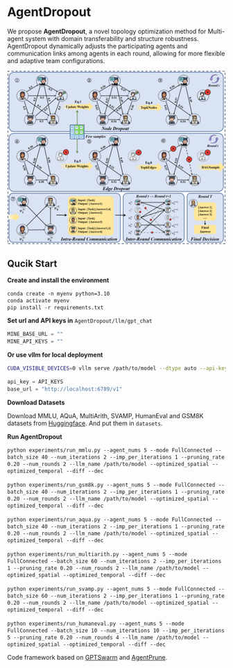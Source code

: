 # AgentDropout

We propose **AgentDropout**, a novel topology optimization method for Multi-agent system with domain transferability and structure robustness. AgentDropout dynamically adjusts the participating agents and communication links among agents in each round, allowing for more flexible and adaptive team configurations. 

![main](image/README/main.png)

## Qucik Start

**Create and install the environment**

```shell
conda create -n myenv python=3.10
conda activate myenv
pip install -r requirements.txt
```

**Set url and API keys in** `AgentDropout/llm/gpt_chat`

```python
MINE_BASE_URL = ""
MINE_API_KEYS = ""
```

**Or use vllm for local deployment**

```bash
CUDA_VISIBLE_DEVICES=0 vllm serve /path/to/model --dtype auto --api-key API_KEYS --port 6789
```

```python
api_key = API_KEYS
base_url = "http://localhost:6789/v1"
```

**Download Datasets**

Download MMLU, AQuA, MultiArith, SVAMP, HumanEval and GSM8K datasets from [Huggingface]((https://huggingface.co/)). And put them in `datasets`.

**Run AgentDropout**

```shell
python experiments/run_mmlu.py --agent_nums 5 --mode FullConnected --batch_size 40 --num_iterations 2 --imp_per_iterations 1 --pruning_rate 0.20 --num_rounds 2 --llm_name /path/to/model --optimized_spatial --optimized_temporal --diff --dec

python experiments/run_gsm8k.py --agent_nums 5 --mode FullConnected --batch_size 40 --num_iterations 2 --imp_per_iterations 1 --pruning_rate 0.20 --num_rounds 2 --llm_name /path/to/model --optimized_spatial --optimized_temporal --diff --dec

python experiments/run_aqua.py --agent_nums 5 --mode FullConnected --batch_size 40 --num_iterations 2 --imp_per_iterations 1 --pruning_rate 0.20 --num_rounds 2 --llm_name /path/to/model --optimized_spatial --optimized_temporal --diff --dec

python experiments/run_multiarith.py --agent_nums 5 --mode FullConnected --batch_size 60 --num_iterations 2 --imp_per_iterations 1 --pruning_rate 0.20 --num_rounds 2 --llm_name /path/to/model --optimized_spatial --optimized_temporal --diff --dec

python experiments/run_svamp.py --agent_nums 5 --mode FullConnected --batch_size 60 --num_iterations 2 --imp_per_iterations 1 --pruning_rate 0.20 --num_rounds 2 --llm_name /path/to/model --optimized_spatial --optimized_temporal --diff --dec

python experiments/run_humaneval.py --agent_nums 5 --mode FullConnected --batch_size 10 --num_iterations 10 --imp_per_iterations 5 --pruning_rate 0.20 --num_rounds 4 --llm_name /path/to/model --optimized_spatial --optimized_temporal --diff --dec
```

Code framework based on [GPTSwarm](https://github.com/metauto-ai/GPTSwarm) and [AgentPrune](https://github.com/yanweiyue/AgentPrune).
